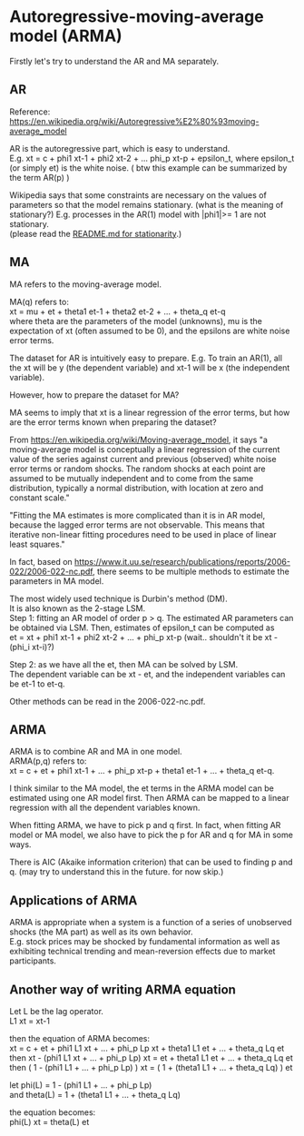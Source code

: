 # Autoregressive-moving-average model (ARMA)

Firstly let's try to understand the AR and MA separately.


AR
-------------------
Reference: https://en.wikipedia.org/wiki/Autoregressive%E2%80%93moving-average_model

AR is the autoregressive part, which is easy to understand.  
E.g. xt = c + phi1 xt-1 + phi2 xt-2 + ... phi_p xt-p + epsilon_t, where epsilon_t (or simply et) is the white noise.
( btw this example can be summarized by the term AR(p) )

Wikipedia says that some constraints are necessary on the values of parameters so that the model remains stationary.
(what is the meaning of stationary?)
E.g. processes in the AR(1) model with |phi1|>= 1 are not stationary.  
(please read the [README.md for stationarity](../stationarity/README.md).)

MA
------------------------
MA refers to the moving-average model.

MA(q) refers to:  
xt = mu + et + theta1 et-1 + theta2 et-2 + ... + theta_q et-q  
where theta are the parameters of the model (unknowns),
mu is the expectation of xt (often assumed to be 0),
and the epsilons are white noise error terms.

The dataset for AR is intuitively easy to prepare.
E.g. To train an AR(1), all the xt will be y (the dependent variable) and xt-1 will be x (the independent variable).

However, how to prepare the dataset for MA?

MA seems to imply that xt is a linear regression of the error terms,
but how are the error terms known when preparing the dataset?

From https://en.wikipedia.org/wiki/Moving-average_model,
it says "a moving-average model is conceptually a linear regression of the current value of the series
against current and previous (observed) white noise error terms or random shocks.
The random shocks at each point are assumed to be mutually independent and to come from the same distribution,
typically a normal distribution, with location at zero and constant scale."

"Fitting the MA estimates is more complicated than it is in AR model,
because the lagged error terms are not observable.
This means that iterative non-linear fitting procedures need to be used in place of linear least squares."

In fact, based on https://www.it.uu.se/research/publications/reports/2006-022/2006-022-nc.pdf,
there seems to be multiple methods to estimate the parameters in MA model.

The most widely used technique is Durbin's method (DM).  
It is also known as the 2-stage LSM.  
Step 1: fitting an AR model of order p > q.
The estimated AR parameters can be obtained via LSM.
Then, estimates of epsilon_t can be computed as  
et = xt + phi1 xt-1 + phi2 xt-2 + ... + phi_p xt-p (wait.. shouldn't it be xt - (phi_i xt-i)?)

Step 2: as we have all the et, then MA can be solved by LSM.  
The dependent variable can be xt - et, and the independent variables can be et-1 to et-q.

Other methods can be read in the 2006-022-nc.pdf.


ARMA
-----------------------

ARMA is to combine AR and MA in one model.  
ARMA(p,q) refers to:  
xt = c + et + phi1 xt-1 + ... + phi_p xt-p + theta1 et-1 + ... + theta_q et-q.

I think similar to the MA model, the et terms in the ARMA model can be estimated using one AR model first.
Then ARMA can be mapped to a linear regression with all the dependent variables known.

When fitting ARMA, we have to pick p and q first.
In fact, when fitting AR model or MA model, we also have to pick the p for AR and q for MA in some ways.

There is AIC (Akaike information criterion) that can be used to finding p and q.
(may try to understand this in the future. for now skip.)


Applications of ARMA
---------------------------

ARMA is appropriate when a system is a function of a series of unobserved shocks (the MA part)
as well as its own behavior.  
E.g. stock prices may be shocked by fundamental information as well as exhibiting technical trending
and mean-reversion effects due to market participants.


Another way of writing ARMA equation
------------------------------------

Let L be the lag operator.  
L1 xt = xt-1

then the equation of ARMA becomes:  
xt = c + et + phi1 L1 xt + ... + phi_p Lp xt + theta1 L1 et + ... + theta_q Lq et  
then xt - (phi1 L1 xt + ... + phi_p Lp) xt = et + theta1 L1 et + ... + theta_q Lq et  
then ( 1 - (phi1 L1 + ... + phi_p Lp) ) xt = ( 1 + (theta1 L1 + ... + theta_q Lq) ) et

let phi(L) =  1 - (phi1 L1 + ... + phi_p Lp)  
and theta(L) = 1 + (theta1 L1 + ... + theta_q Lq)

the equation becomes:  
phi(L) xt = theta(L) et
